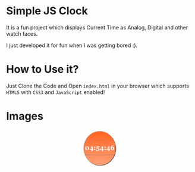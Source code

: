 # Simple JS Clock

It is a fun project which displays Current Time as Analog, Digital and other watch faces.

I just developed it for fun when I was getting bored :).


# How to Use it?

Just Clone the Code and Open `index.html` in your browser which supports `HTML5` with `CSS3` and `JavaScript` enabled!



# Images
<p align='center'>
  <img src="clkimgs/clock8.png" width="100" height="100" title="Sample Clock 1">
</p>

